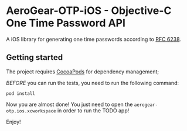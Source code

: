 # AeroGear-OTP-iOS - Objective-C One Time Password API

A iOS library for generating one time passwords according to [RFC 6238](http://tools.ietf.org/html/rfc6238).

## Getting started

The project requires [CocoaPods](http://cocoapods.org/) for dependency management;

_BEFORE_ you can run the tests, you need to run the following command:

    pod install

Now you are almost done! You just need to open the ```aerogear-otp.ios.xcworkspace``` in order to run the TODO app!

Enjoy!
